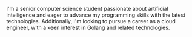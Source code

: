 I'm a senior computer science student passionate about artificial intelligence and eager to advance my programming skills with the latest technologies. Additionally, I'm looking to pursue a career as a cloud engineer, with a keen interest in Golang and related technologies.
<!--
**RETAJD/RETAJD** is a ✨ _special_ ✨ repository because its `README.md` (this file) appears on your GitHub profile.
Here are some ideas to get you started:

- 🔭 I’m currently working on ...
- 🌱 I’m currently learning ...
- 👯 I’m looking to collaborate on ...
- 🤔 I’m looking for help with ...
- 💬 Ask me about ...
- 📫 How to reach me: ...
- 😄 Pronouns: ...
- ⚡ Fun fact: ...
-->
